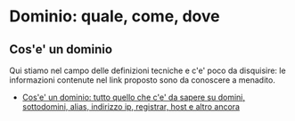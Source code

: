 #  Dominio: quale, come, dove

## Cos'e' un dominio

Qui stiamo nel campo delle definizioni tecniche e c'e' poco da disquisire: le informazioni contenute nel link proposto sono da conoscere a menadito.

* [Cos'e' un dominio: tutto quello che c'e' da sapere su domini, sottodomini, alias, indirizzo ip, registrar, host e altro ancora](https://support.google.com/a/answer/2573637?hl=it&ref_topic=3540989) 



